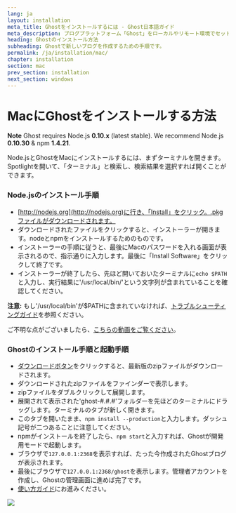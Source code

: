 ```yaml
---
lang: ja
layout: installation
meta_title: Ghostをインストールするには - Ghost日本語ガイド
meta_description: ブログプラットフォーム「Ghost」をローカルやリモート環境でセットアップするための手順です。
heading: Ghostのインストール方法
subheading: Ghostで新しいブログを作成するための手順です。
permalink: /ja/installation/mac/
chapter: installation
section: mac
prev_section: installation
next_section: windows
---
```



# MacにGhostをインストールする方法 <a id="install-mac"></a>

<p class="note"><strong>Note</strong> Ghost requires Node.js <strong>0.10.x</strong> (latest stable). We recommend Node.js <strong>0.10.30</strong> & npm <strong>1.4.21</strong>.</p>

Node.jsとGhostをMacにインストールするには、まずターミナルを開きます。Spotlightを開いて、「ターミナル」と検索し、検索結果を選択すれば開くことができます。

### Node.jsのインストール手順

*   [http://nodejs.org](http://nodejs.org)に行き、「Install」をクリック。.pkgファイルがダウンロードされます。
*   ダウンロードされたファイルをクリックすると、インストーラーが開きます。nodeとnpmをインストールするためのものです。
*   インストーラーの手順に従うと、最後にMacのパスワードを入れる画面が表示されるので、指示通りに入力します。最後に「Install Software」をクリックして終了です。
*   インストーラーが終了したら、先ほど開いておいたターミナルに`echo $PATH`と入力し、実行結果に'/usr/local/bin/'という文字列が含まれていることを確認してください。

<p class="note"><strong>注意:</strong> もし'/usr/local/bin'が$PATHに含まれていなければ、<a href="{% if page.lang %}/{{ page.lang }}{% endif %}/installation/troubleshooting#export-path">トラブルシューティングガイド</a>を参照ください。</p>

ご不明な点がございましたら、[こちらの動画をご覧ください](https://s3-eu-west-1.amazonaws.com/ghost-website-cdn/install-node-mac.gif "Install Node on Mac")。

### Ghostのインストール手順と起動手順

*   [ダウンロードボタン](https://ghost.org/download/)をクリックすると、最新版のzipファイルがダウンロードされます。
*   ダウンロードされたzipファイルをファインダーで表示します。
*   zipファイルをダブルクリックして展開します。
*   展開されて表示された'ghost-#.#.#'フォルダーを先ほどのターミナルにドラッグします。ターミナルのタブが新しく開きます。
*   このタブを開いたまま、`npm install --production`と入力します。<span class="note">ダッシュ記号が二つあることに注意してください。</span>
*   npmがインストールを終了したら、`npm start`と入力すれば、Ghostが開発用モードで起動します。
*   ブラウザで<code class="path">127.0.0.1:2368</code>を表示すれば、たった今作成されたGhostブログが表示されます。
*   最後にブラウザで<code class="path">127.0.0.1:2368/ghost</code>を表示します。管理者アカウントを作成し、Ghostの管理画面に進めば完了です。
*   [使い方ガイド](/usage)にお進みください。

![](https://s3-eu-west-1.amazonaws.com/ghost-website-cdn/install-ghost-mac.gif)

